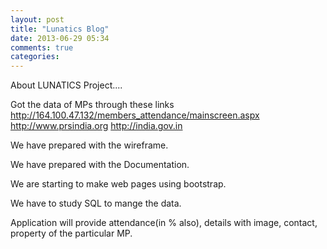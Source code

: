 ```yaml
---
layout: post
title: "Lunatics Blog"
date: 2013-06-29 05:34
comments: true
categories:
---
```

About LUNATICS Project....


Got the data of MPs through these links
        http://164.100.47.132/members_attendance/mainscreen.aspx
        http://www.prsindia.org
        http://india.gov.in


We have prepared with the wireframe.


We have prepared with the Documentation.


We are starting to make web pages using bootstrap.


We have to study SQL to mange the data.


Application will provide attendance(in % also), details with image, contact, property of the 
particular MP.
